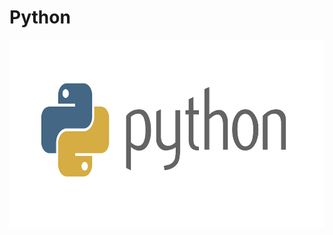 # Python

<img src="https://github.com/MohamedAmineHammi/Python-Stack-CODING-DOJO/blob/main/Symbole%20Python.png" width="600" height="300">
